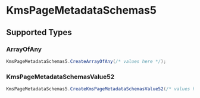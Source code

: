 # KmsPageMetadataSchemas5


## Supported Types

### ArrayOfAny

```csharp
KmsPageMetadataSchemas5.CreateArrayOfAny(/* values here */);
```

### KmsPageMetadataSchemasValue52

```csharp
KmsPageMetadataSchemas5.CreateKmsPageMetadataSchemasValue52(/* values here */);
```
